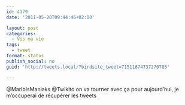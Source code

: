 ```yaml
---
id: 4179
date: '2011-05-20T09:44:46+02:00'

layout: post
categories:
  - Vis ma vie
tags:
  - tweet
format: status
publish_social: no
guid: 'http://tweets.local/?birdsite_tweet=71511674737270785'

---
```


@MarlbIsManiaks @Twikito on va tourner avec ça pour aujourd’hui, je m’occuperai de récupérer les tweets